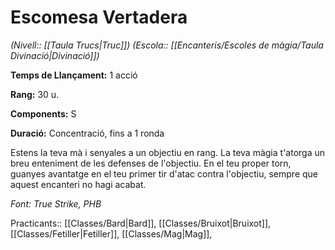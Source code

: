 # Escomesa Vertadera

*(Nivell:: [[Taula Trucs|Truc]]) (Escola:: [[Encanteris/Escoles de màgia/Taula Divinació|Divinació]])*

**Temps de Llançament:** 1 acció

**Rang:** 30 u.

**Components:** S

**Duració:** Concentració, fins a 1 ronda

Estens la teva mà i senyales a un objectiu en rang. La teva màgia t'atorga un breu enteniment de les defenses de l'objectiu. En el teu proper torn, guanyes avantatge en el teu primer tir d'atac contra l'objectiu, sempre que aquest encanteri no hagi acabat.


*Font: True Strike, PHB*



Practicants:: [[Classes/Bard|Bard]], [[Classes/Bruixot|Bruixot]], [[Classes/Fetiller|Fetiller]], [[Classes/Mag|Mag]],